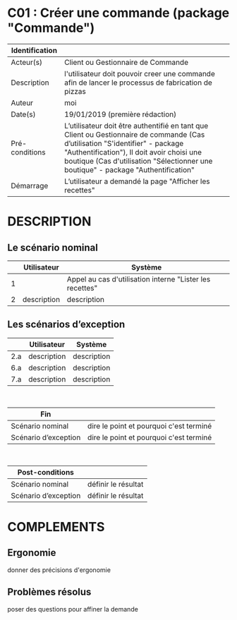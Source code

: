 # C01 : Créer une commande (package "Commande")

|Identification | |
|-|-|
|Acteur(s) | Client ou Gestionnaire de Commande |
|Description | l'utilisateur doit pouvoir creer une commande afin de lancer le processus de fabrication de pizzas |
|Auteur | moi |
|Date(s) | 19/01/2019 (première rédaction) |
|Pré-conditions | L’utilisateur doit être authentifié en tant que Client ou Gestionnaire de commande (Cas d’utilisation "S'identifier" - package "Authentification"), Il doit avoir choisi une boutique (Cas d'utilisation "Sélectionner une boutique" - package "Authentification"|
|Démarrage | L’utilisateur a demandé la page "Afficher les recettes"

# DESCRIPTION

## Le scénario nominal
||Utilisateur|Système|
|-|-|-|
|1|  | Appel au cas d'utilisation interne "Lister les recettes" |
|2| description | description |

## Les scénarios d’exception

||Utilisateur|Système|
|-|-|-|
|2.a| description | description |
|6.a| description | description |
|7.a| description | description |

<br/>

|Fin||
|-|-|
|Scénario nominal | dire le point et pourquoi c'est terminé|
|Scénario d’exception | dire le point et pourquoi c'est terminé|

<br/>

|Post-conditions||
|-|-
|Scénario nominal | définir le résultat|
|Scénario d’exception | définir le résultat|

# COMPLEMENTS

## Ergonomie 

donner des précisions d'ergonomie

## Problèmes résolus 

poser des questions pour affiner la demande